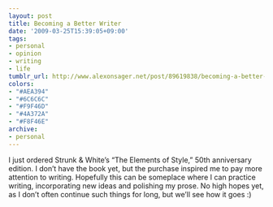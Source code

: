 ```yaml
---
layout: post
title: Becoming a Better Writer
date: '2009-03-25T15:39:05+09:00'
tags:
- personal
- opinion
- writing
- life
tumblr_url: http://www.alexonsager.net/post/89619838/becoming-a-better-writer
colors:
- "#AEA394"
- "#6C6C6C"
- "#F9F46D"
- "#4A372A"
- "#F8F46E"
archive:
- personal
---
```


<p>I just ordered Strunk &amp; White&rsquo;s &ldquo;The Elements of Style,&rdquo; 50th anniversary edition. I don&rsquo;t have the book yet, but the purchase inspired me to pay more attention to writing. Hopefully this can be someplace where I can practice writing, incorporating new ideas and polishing my prose. No high hopes yet, as I don&rsquo;t often continue such things for long, but we&rsquo;ll see how it goes :)</p>
